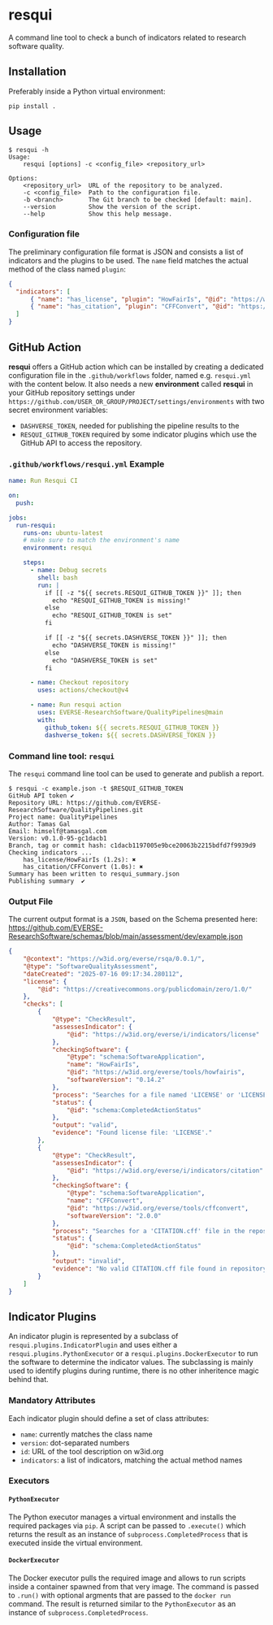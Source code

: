 # resqui

A command line tool to check a bunch of indicators related to research software
quality.

## Installation

Preferably inside a Python virtual environment:

```
pip install .
```

## Usage

```
$ resqui -h
Usage:
    resqui [options] -c <config_file> <repository_url>

Options:
    <repository_url>  URL of the repository to be analyzed.
    -c <config_file>  Path to the configuration file.
    -b <branch>       The Git branch to be checked [default: main].
    --version         Show the version of the script.
    --help            Show this help message.
```

### Configuration file

The preliminary configuration file format is JSON and consists a list
of indicators and the plugins to be used. The `name` field matches the
actual method of the class named `plugin`:

```json
{
  "indicators": [
	  { "name": "has_license", "plugin": "HowFairIs", "@id": "https://w3id.org/everse/i/indicators/license" },
	  { "name": "has_citation", "plugin": "CFFConvert", "@id": "https://w3id.org/everse/i/indicators/citation" }
  ]
}
```

## GitHub Action

**resqui** offers a GitHub action which can be installed by creating a dedicated
configuration file in the `.github/workflows` folder, named e.g. `resqui.yml`
with the content below. It also needs a new **environment** called **resqui** in
your GitHub repository settings under
`https://github.com/USER_OR_GROUP/PROJECT/settings/environments` with two secret
environment variables:

- `DASHVERSE_TOKEN`, needed for publishing the pipeline results to the
- `RESQUI_GITHUB_TOKEN` required by some indicator plugins which use the GitHub
  API to access the repository.

### `.github/workflows/resqui.yml` Example

``` yaml
name: Run Resqui CI

on:
  push:

jobs:
  run-resqui:
    runs-on: ubuntu-latest
    # make sure to match the environment's name
    environment: resqui

    steps:
      - name: Debug secrets
        shell: bash
        run: |
          if [[ -z "${{ secrets.RESQUI_GITHUB_TOKEN }}" ]]; then
            echo "RESQUI_GITHUB_TOKEN is missing!"
          else
            echo "RESQUI_GITHUB_TOKEN is set"
          fi

          if [[ -z "${{ secrets.DASHVERSE_TOKEN }}" ]]; then
            echo "DASHVERSE_TOKEN is missing!"
          else
            echo "DASHVERSE_TOKEN is set"
          fi

      - name: Checkout repository
        uses: actions/checkout@v4

      - name: Run resqui action
        uses: EVERSE-ResearchSoftware/QualityPipelines@main
        with:
          github_token: ${{ secrets.RESQUI_GITHUB_TOKEN }}
          dashverse_token: ${{ secrets.DASHVERSE_TOKEN }}
```



### Command line tool: `resqui`

The `resqui` command line tool can be used to generate and publish a report.

```
$ resqui -c example.json -t $RESQUI_GITHUB_TOKEN
GitHub API token ✔
Repository URL: https://github.com/EVERSE-ResearchSoftware/QualityPipelines.git
Project name: QualityPipelines
Author: Tamas Gal
Email: himself@tamasgal.com
Version: v0.1.0-95-gc1dacb1
Branch, tag or commit hash: c1dacb1197005e9bce20063b2215bdfd7f9939d9
Checking indicators ...
    has_license/HowFairIs (1.2s): ✖
    has_citation/CFFConvert (1.0s): ✖
Summary has been written to resqui_summary.json
Publishing summary  ✔
```

### Output File

The current output format is a `JSON`, based on the Schema presented here: https://github.com/EVERSE-ResearchSoftware/schemas/blob/main/assessment/dev/example.json

```json
{
    "@context": "https://w3id.org/everse/rsqa/0.0.1/",
    "@type": "SoftwareQualityAssessment",
    "dateCreated": "2025-07-16 09:17:34.280112",
    "license": {
        "@id": "https://creativecommons.org/publicdomain/zero/1.0/"
    },
    "checks": [
        {
            "@type": "CheckResult",
            "assessesIndicator": {
                "@id": "https://w3id.org/everse/i/indicators/license"
            },
            "checkingSoftware": {
                "@type": "schema:SoftwareApplication",
                "name": "HowFairIs",
                "@id": "https://w3id.org/everse/tools/howfairis",
                "softwareVersion": "0.14.2"
            },
            "process": "Searches for a file named 'LICENSE' or 'LICENSE.md' in the repository root.",
            "status": {
                "@id": "schema:CompletedActionStatus"
            },
            "output": "valid",
            "evidence": "Found license file: 'LICENSE'."
        },
        {
            "@type": "CheckResult",
            "assessesIndicator": {
                "@id": "https://w3id.org/everse/i/indicators/citation"
            },
            "checkingSoftware": {
                "@type": "schema:SoftwareApplication",
                "name": "CFFConvert",
                "@id": "https://w3id.org/everse/tools/cffconvert",
                "softwareVersion": "2.0.0"
            },
            "process": "Searches for a 'CITATION.cff' file in the repository root and validates its syntax.",
            "status": {
                "@id": "schema:CompletedActionStatus"
            },
            "output": "invalid",
            "evidence": "No valid CITATION.cff file found in repository root."
        }
    ]
}
```
## Indicator Plugins

An indicator plugin is represented by a subclass of
`resqui.plugins.IndicatorPlugin` and uses either a
`resqui.plugins.PythonExecutor` or a `resqui.plugins.DockerExecutor` to run the
software to determine the indicator values.
The subclassing is mainly used to identify plugins during runtime,
there is no other inheritence magic behind that.

### Mandatory Attributes

Each indicator plugin should define a set of class attributes:

- `name`: currently matches the class name
- `version`: dot-separated numbers
- `id`: URL of the tool description on w3id.org
- `indicators`: a list of indicators, matching the actual method names

### Executors

#### `PythonExecutor`

The Python executor manages a virtual environment and installs the required
packages via `pip`. A script can be passed to `.execute()` which returns the
result as an instance of `subprocess.CompletedProcess` that is executed inside
the virtual environment.

#### `DockerExecutor`

The Docker executor pulls the required image and allows to run scripts inside a
container spawned from that very image. The command is passed to `.run()` with
optional argments that are passed to the `docker run` command. The result is
returned similar to the `PythonExecutor` as an instance of
`subprocess.CompletedProcess`.
